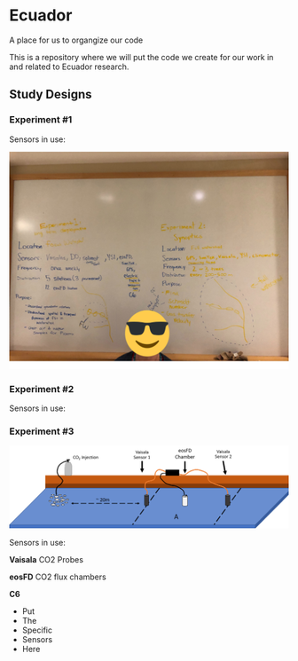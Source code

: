 

# Ecuador
A place for us to organgize our code

This is a repository where we will put the code we create for our work in and related to Ecuador research.

## Study Designs

### Experiment #1
Sensors in use:

![Whiteboard](https://github.com/ARMurray/Ecuador/blob/master/Images/Experiment_1_2.png "Experiments 1 & 2")

### Experiment #2
Sensors in use:


### Experiment #3
![alt text](https://github.com/ARMurray/Ecuador/blob/master/Images/VasialaXeosFD.png "Flux Experimental Design")

Sensors in use:

**Vaisala** CO2 Probes

**eosFD** CO2 flux chambers

**C6**
+ Put
+ The
+ Specific
+ Sensors
+ Here
